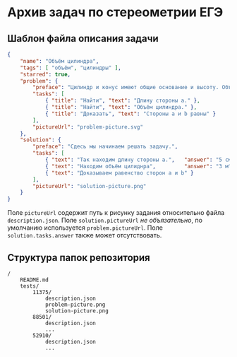 # Архив задач по стереометрии ЕГЭ

## Шаблон файла описания задачи
```json
{
    "name": "Объём цилиндра",
    "tags": [ "объём", "цилиндры" ],
    "starred": true,
    "problem": {
        "preface": "Цилиндр и конус имеют общие основание и высоту. Объём конуса равен 25.",
        "tasks": [
            { "title": "Найти", "text": "Длину стороны а." },
            { "title": "Найти", "text": "Объём цилиндра." },
            { "title": "Доказать", "text": "Стороны а и b равны" }
        ],
        "pictureUrl": "problem-picture.svg"
    },
    "solution": {
        "preface": "Сдесь мы начинаем решать задачу.",
        "tasks": [
            { "text": "Так находим длину стороны а.",   "answer": "5 см." },
            { "text": "Находим объём цилиднра",         "answer": "3 м^3" },
            { "text": "Доказываем равенство сторон а и b" }
        ],
        "pictureUrl": "solution-picture.png"
    }
}
```
Поле `pictureUrl` содержит путь к рисунку задания относительно файла `description.json`. Поле `solution.pictureUrl` *не объязательно*, по умолчанию используется `problem.pictureUrl`. Поле `solution.tasks.answer` также может отсутствовать.

## Структура папок репозитория
```
/
    README.md
    tests/
        11375/
            description.json
            problem-picture.png
            solution-picture.png
        88501/
            description.json
            ...
        52910/
            description.json
            ...
```







